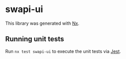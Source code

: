 # swapi-ui

This library was generated with [Nx](https://nx.dev).

## Running unit tests

Run `nx test swapi-ui` to execute the unit tests via [Jest](https://jestjs.io).
